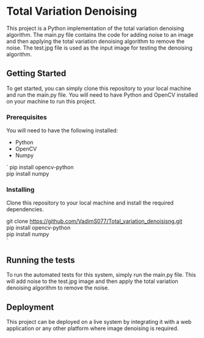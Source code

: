 # Total Variation Denoising

This project is a Python implementation of the total variation denoising algorithm. The main.py file contains the code for adding noise to an image and then applying the total variation denoising algorithm to remove the noise. The test.jpg file is used as the input image for testing the denoising algorithm.

## Getting Started

To get started, you can simply clone this repository to your local machine and run the main.py file. You will need to have Python and OpenCV installed on your machine to run this project.

### Prerequisites

You will need to have the following installed:

* Python
* OpenCV
* Numpy

`
pip install opencv-python  
pip install numpy  


### Installing

Clone this repository to your local machine and install the required dependencies.


git clone https://github.com/VadimS077/Total_variation_denoisisng.git   
pip install opencv-python  
pip install numpy  
`

## Running the tests

To run the automated tests for this system, simply run the main.py file. This will add noise to the test.jpg image and then apply the total variation denoising algorithm to remove the noise.


## Deployment

This project can be deployed on a live system by integrating it with a web application or any other platform where image denoising is required.

